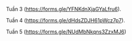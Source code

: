 Tuần 3 (https://forms.gle/YFNKdnXjaGYaLfru6).

Tuần 4 (https://forms.gle/dHdsZDJH61pWcz7p7).

Tuần 5 (https://forms.gle/NUdMbNkqns3ZzxMJ6)
